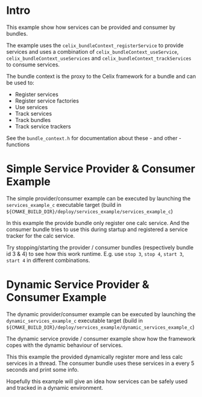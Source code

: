<!--
Licensed to the Apache Software Foundation (ASF) under one or more
contributor license agreements.  See the NOTICE file distributed with
this work for additional information regarding copyright ownership.
The ASF licenses this file to You under the Apache License, Version 2.0
(the "License"); you may not use this file except in compliance with
the License.  You may obtain a copy of the License at
   
    http://www.apache.org/licenses/LICENSE-2.0

Unless required by applicable law or agreed to in writing, software
distributed under the License is distributed on an "AS IS" BASIS,
WITHOUT WARRANTIES OR CONDITIONS OF ANY KIND, either express or implied.
See the License for the specific language governing permissions and
limitations under the License.
-->

# Intro

This example show how services can be provided and consumer by bundles.

The example uses the `celix_bundleContext_registerService` to provide
services and uses a combination of `celix_bundleContext_useService`,
`celix_bundleContext_useServices` and `celix_bundleContext_trackServices`
to consume services.

The bundle context is the proxy to the Celix framework for a bundle
and can be used to:

- Register services
- Register service factories
- Use services
- Track services
- Track bundles
- Track service trackers

See the `bundle_context.h` for documentation about these - and other -functions

# Simple Service Provider & Consumer Example

The simple provider/consumer example can be executed by launching the
`services_example_c` executable target
(build in `${CMAKE_BUILD_DIR}/deploy/services_example/services_example_c`)

In this example the provide bundle only register one calc service. And
the consumer bundle tries to use this during startup and registered
a service tracker for the calc service.

Try stopping/starting the provider / consumer bundles (respectively bundle id 3 & 4)
to see how this work runtime. E.g. use `stop 3`, `stop 4`, `start 3`, `start 4` in different combinations.


# Dynamic Service Provider & Consumer Example

The dynamic provider/consumer example can be executed by launching the
`dynamic_services_example_c` executable target
(build in `${CMAKE_BUILD_DIR}/deploy/services_example/dynamic_services_example_c`)

The dynamic service provide / consumer example show how the framework copes
with the dynamic behaviour of services.

This this example the provided dynamically register more and less calc services in a thread.
The consumer bundle uses these services in a every 5 seconds and print some info.

Hopefully this example will give an idea how services can be safely used and tracked in a dynamic environment.

